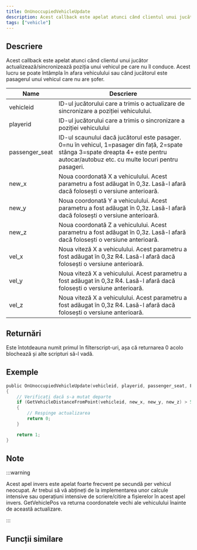```yaml
---
title: OnUnoccupiedVehicleUpdate
description: Acest callback este apelat atunci când clientul unui jucător actualizează/sincronizează poziția unui vehicul pe care nu îl conduce.
tags: ["vehicle"]
---
```


<VersionWarn name='callback' version='SA-MP 0.3c R3' />

## Descriere

Acest callback este apelat atunci când clientul unui jucător actualizează/sincronizează poziția unui vehicul pe care nu îl conduce. Acest lucru se poate întâmpla în afara vehiculului sau când jucătorul este pasagerul unui vehicul care nu are șofer.

| Name           | Descriere                                                                                                                                                      |
| -------------- | ---------------------------------------------------------------------------------------------------------------------------------------------------------------- |
| vehicleid      | ID-ul jucătorului care a trimis o actualizare de sincronizare a poziției vehiculului.                                                                                                      |
| playerid       | ID-ul jucătorului care a trimis o sincronizare a poziției vehiculului                                                                                        |
| passenger_seat | ID-ul scaunului dacă jucătorul este pasager. 0=nu în vehicul, 1=pasager din față, 2=spate stânga 3=spate dreapta 4+ este pentru autocar/autobuz etc. cu multe locuri pentru pasageri. |
| new_x          | Noua coordonată X a vehiculului. Acest parametru a fost adăugat în 0,3z. Lasă-l afară dacă folosești o versiune anterioară.                                                 |
| new_y          | Noua coordonată Y a vehiculului. Acest parametru a fost adăugat în 0,3z. Lasă-l afară dacă folosești o versiune anterioară.                                                 |
| new_z          | Noua coordonată Z a vehiculului. Acest parametru a fost adăugat în 0,3z. Lasă-l afară dacă folosești o versiune anterioară.                                                 |
| vel_x          | Noua viteză X a vehiculului. Acest parametru a fost adăugat în 0,3z R4. Lasă-l afară dacă folosești o versiune anterioară.                                                |
| vel_y          | Noua viteză X a vehiculului. Acest parametru a fost adăugat în 0,3z R4. Lasă-l afară dacă folosești o versiune anterioară.                                                |
| vel_z          | Noua viteză X a vehiculului. Acest parametru a fost adăugat în 0,3z R4. Lasă-l afară dacă folosești o versiune anterioară.                                                |

## Returnări

Este întotdeauna numit primul în filterscript-uri, așa că returnarea 0 acolo blochează și alte scripturi să-l vadă.

## Exemple

```c
public OnUnoccupiedVehicleUpdate(vehicleid, playerid, passenger_seat, Float:new_x, Float:new_y, Float:new_z, Float:vel_x, Float:vel_y, Float:vel_z)
{
    // Verificați dacă s-a mutat departe
    if (GetVehicleDistanceFromPoint(vehicleid, new_x, new_y, new_z) > 50.0)
    {
        // Respinge actualizarea
        return 0;
    }

    return 1;
}
```

## Note

:::warning

Acest apel invers este apelat foarte frecvent pe secundă per vehicul neocupat. Ar trebui să vă abțineți de la implementarea unor calcule intensive sau operațiuni intensive de scriere/citire a fișierelor în acest apel invers. GetVehiclePos va returna coordonatele vechi ale vehiculului înainte de această actualizare.

:::

## Funcții similare